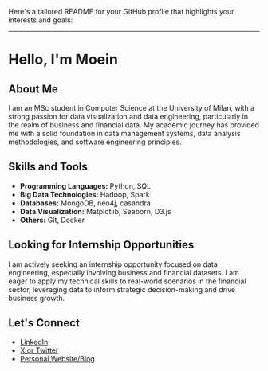 Here's a tailored README for your GitHub profile that highlights your interests and goals:

---

# Hello, I'm Moein

## About Me

I am an MSc student in Computer Science at the University of Milan, with a strong passion for data visualization and data engineering, particularly in the realm of business and financial data. My academic journey has provided me with a solid foundation in data management systems, data analysis methodologies, and software engineering principles. 

## Skills and Tools

- **Programming Languages:** Python, SQL
- **Big Data Technologies:** Hadoop, Spark
- **Databases:** MongoDB, neo4j, casandra
- **Data Visualization:** Matplotlib, Seaborn, D3.js
- **Others:** Git, Docker


## Looking for Internship Opportunities

I am actively seeking an internship opportunity focused on data engineering, especially involving business and financial datasets. I am eager to apply my technical skills to real-world scenarios in the financial sector, leveraging data to inform strategic decision-making and drive business growth.

## Let's Connect

- [LinkedIn](https://www.linkedin.com/in/moeinghaeini/)
- [X or Twitter](https://x.com/moeinghaeini)
- [Personal Website/Blog](https://www.moeinghaeini.com/)
